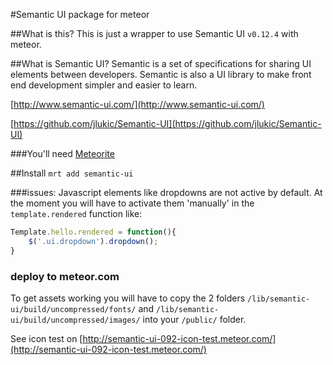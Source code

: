#Semantic UI package for meteor

##What is this?
This is just a wrapper to use Semantic UI `v0.12.4` with meteor.

##What is Semantic UI?
Semantic is a set of specifications for sharing UI elements between developers. Semantic is also a UI library to make front end development simpler and easier to learn. 

[http://www.semantic-ui.com/](http://www.semantic-ui.com/)

[https://github.com/jlukic/Semantic-UI](https://github.com/jlukic/Semantic-UI)

###You'll need
[Meteorite](https://github.com/oortcloud/meteorite) 

##Install
`mrt add semantic-ui`

###issues:
Javascript elements like dropdowns are not active by default. 
At the moment you will have to activate them 'manually' in the `template.rendered` function like: 

```javascript
Template.hello.rendered = function(){
	$('.ui.dropdown').dropdown();
}
```

### deploy to meteor.com
To get assets working you will have to copy the 2 folders `/lib/semantic-ui/build/uncompressed/fonts/` and `/lib/semantic-ui/build/uncompressed/images/` into your `/public/`
folder.

See icon test on [http://semantic-ui-092-icon-test.meteor.com/](http://semantic-ui-092-icon-test.meteor.com/)
